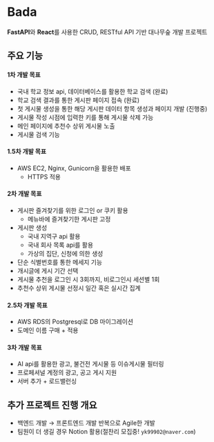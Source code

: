 # Bada

**FastAPI**와 **React**를 사용한 CRUD, RESTful API 기반 대나무숲 개발 프로젝트

## 주요 기능

#### 1차 개발 목표

- 국내 학교 정보 api, 데이터베이스를 활용한 학교 검색 (완료)
- 학교 검색 결과를 통한 게시판 페이지 접속 (완료)
- 첫 게시물 생성을 통한 해당 게시판 데이터 항목 생성과 페이지 개발 (진행중)
- 게시물 작성 시점에 입력한 키를 통해 게시물 삭제 가능
- 메인 페이지에 추천수 상위 게시물 노출
- 게시물 검색 기능

#### 1.5차 개발 목표

- AWS EC2, Nginx, Gunicorn을 활용한 배포
  - HTTPS 적용

#### 2차 개발 목표

- 게시판 즐겨찾기를 위한 로그인 or 쿠키 활용
  - 메뉴바에 즐겨찾기한 게시판 고정
- 게시판 생성
  - 국내 지역구 api 활용
  - 국내 회사 목록 api를 활용
  - 가상의 집단, 신청에 의한 생성
- 단순 식별번호를 통한 메세지 기능
- 개시글에 게시 기간 선택
- 게시물 추천을 로그인 시 3회까지, 비로그인시 세션별 1회
- 추천수 상위 게시물 선정시 일간 혹은 실시간 집계

#### 2.5차 개발 목표

- AWS RDS의 Postgresql로 DB 마이그레이션
- 도메인 이름 구매 + 적용

#### 3차 개발 목표

- AI api를 활용한 광고, 불건전 게시물 등 이슈게시물 필터링
- 프로페셔널 계정의 광고, 공고 게시 지원
- 서버 추가 + 로드밸런싱

## 추가 프로젝트 진행 개요

- 백엔드 개발 → 프론트엔드 개발 반복으로 Agile한 개발
- 팀원이 더 생길 경우 Notion 활용(절찬리 모집중! `yk99902@naver.com`)
